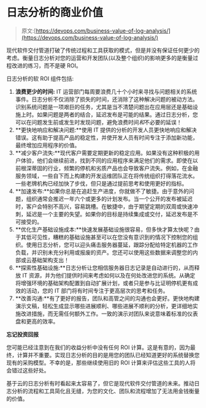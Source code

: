 # 日志分析的商业价值

> 原文:[https://devops.com/business-value-of-log-analysis/](https://devops.com/business-value-of-log-analysis/)

现代软件交付管道打破了传统过程和工具获取的模式，但是并没有保证任何更少的考虑。衡量日志分析对您的运营和开发团队(以及整个组织)的影响更多的是衡量过程改进的练习，而不是硬 ROI。

日志分析的软 ROI 组件包括:

1.  **浪费更少的时间:** IT 运营部门每周要浪费几十个小时来寻找与问题相关的系统事件。日志分析不仅消除了损失的时间，还消除了这种解决问题的被动方法。识别系统问题是一项艰巨的任务，尤其是当不清楚问题出在应用层还是基础设施上时。如果问题是两者的结合，延迟发布是可能的结果。通过日志分析，您可以在问题发生前或发生时发现问题，避免浪费时间*和*不必要的延误！
2.  **更快地响应和解决问题:**使用 IT 提供的分析的开发人员更快地响应和解决错误。这有助于提高产品的稳定性，并使开发人员有时间专注于添加新功能，最终增加应用程序的价值。
3.  **减少客户流失:**现代客户需要定期更新的稳定应用。如果没有这种积极的用户体验，他们会继续前进，找到不同的应用程序来满足他们的需求。即使在以前根深蒂固的行业，频繁的停机和劣质产品也会导致客户流失。例如，在金融服务领域，一些自下而上构建的开发运维团队正在将传统组织打得落花流水。一些老牌机构已经加快了步伐，但只是通过提前思考和使用更好的指标。
4.  **加速发布:**如果你总是在追赶生产进度，你就做不了敏捷。由于意外的问题，组织通常会推迟一年六个或更多的计划发布。当一个公开的发布被延迟时，客户会特别不高兴，容易跳槽。在敏捷中，由于期望定期的双周或快速冲刺，延迟是一个主要的失望。如果你的目标是持续集成或交付，延迟发布是不可接受的。
5.  **优化生产基础设施成本:**快速发展基础设施很容易，但多快才算太快呢？由于其低可见性，糟糕的基础设施甚至可以在您没有意识到的情况下控制您的组织。使用日志分析，您可以迎头痛击服务器蔓延，跟踪分配给特定机器的工作负载，并识别未充分利用或报废的资产。您还可以使用这些数据来调整您的内部或云基础架构支出！
6.  **探索性基础设施:**日志分析让您相信服务器日志记录是自动进行的，从而释放 IT 资源，并为他们提供时间来考虑如何以及在何处改进您的系统。从确定将增强环境的基础架构配置到自动扩展计划，或者只是参与比证明停机更有成效的活动，您的 IT 部门将有时间专注于更高层次的思考和任务。
7.  **改善沟通:**有了更好的报告，团队和高管之间的沟通也会更好。更快地构建演示文稿，轻松生成显示哪些进展顺利、哪些进展不顺利的分析，更详细地实施改进措施，而无需任何额外工作。一致的演示对团队来说意味着标准的仪表盘和更高的效率。

**忘记投资回报**

您可能已经注意到在我们的收益分析中没有任何 ROI 计算。这是有意的，因为最终，计算并不重要。实现日志分析的目的是用您的团队已经知道更好的系统替换您现有的采购模型。不幸的是，那些继续使用旧的 ROI 计算来评估这些工具的人将会错过这些好处。

基于云的日志分析有时看起来太容易了，但它是现代软件交付管道的未来。推动日志分析的流程和工具简化且无缝，为您的文化、团队和流程增加了无法用金钱衡量的价值。